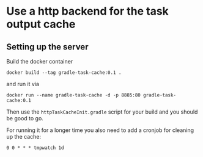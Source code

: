 # Use a http backend for the task output cache

## Setting up the server 

Build the docker container
```
docker build --tag gradle-task-cache:0.1 .

```

and run it via
```
docker run --name gradle-task-cache -d -p 8885:80 gradle-task-cache:0.1
```

Then use the `httpTaskCacheInit.gradle` script for your build and you
should be good to go.

For running it for a longer time you also need to add a cronjob for
cleaning up the cache:

```
0 0 * * * tmpwatch 1d
```